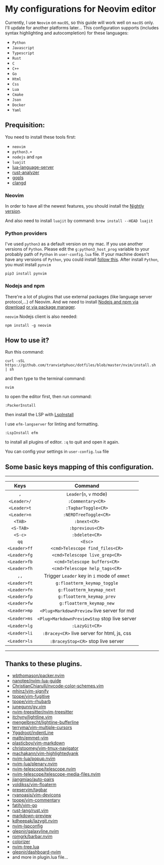 # My configurations for Neovim editor

Currently, I use `Neovim` on `macOS`, so this guide will work well on `macOS` only. I'll update for another platforms later...
This configuration supports (includes syntax highlighting and autocompletion) for these languages:

- `Python`
- `Javascript`
- `Typescript`
- `Rust`
- `C`
- `C++`
- `Go`
- `Html`
- `Css`
- `Lua`
- `Cmake`
- `Json`
- `Docker`
- `Yaml`

## Prequisition:

You need to install these tools first:

- `neovim`
- `python3.+`
- `nodejs` and `npm`
- `luajit`
- [lua-language-server](<https://github.com/sumneko/lua-language-server/wiki/Build-and-Run-(Standalone)>)
- [rust-analyzer](https://rust-analyzer.github.io/manual.html#rust-analyzer-language-server-binary)
- [gopls](https://github.com/golang/tools/blob/master/gopls/doc/vim.md)
- [clangd](https://clangd.llvm.org/installation.html)

### Neovim

In order to have all the newest features, you should install the [Nightly version](https://github.com/neovim/neovim/wiki/Installing-Neovim).

And also need to install `luajit` by command: `brew install --HEAD luajit`

### Python providers

I've used `python3` as a default version on my mac. If you use another versions of `Python`.
Please edit the `g:python3_host_prog` variable to your probably path of `Python` in `user-config.lua` file.
If your machine doesn't have any versions of `Python`, you could install [follow this](https://www.python.org/).
After install `Python`, you must install `pynvim`

```
pip3 install pynvim
```

### Nodejs and npm

There're a lot of plugins that use external packages (like language server protocol,...) of Neovim. And we need to install [Nodejs and npm via download](https://nodejs.org/en/download/)
[or via package manager](https://nodejs.org/en/download/package-manager/).

`neovim` Nodejs client is also needed:

```
npm install -g neovim
```

## How to use it?

Run this command:

```
curl -sSL https://github.com/tranvietphuoc/dotfiles/blob/master/nvim/install.sh | sh
```

and then type to the terminal command:

```
nvim
```

to open the editor first, then run command:

```
:PackerInstall

```

then install the LSP with [LspInstall](https://github.com/kabouzeid/nvim-lspinstall)

I use `efm-langserver` for linting and formatting.

`:LspInstall efm`

to install all plugins of editor. `:q` to quit and open it again.

You can config your settings in `user-config.lua` file


## Some basic keys mapping of this configuration.

---

|     Keys     |                   Command                    |
| :----------: | :------------------------------------------: |
|     `,`      |           `Leader`(`n`, `v` mode)            |
| `<Leader>/`  |              `:Commentary<CR>`               |
| `<Leader>t`  |             `:TagbarToggle<CR>`              |
| `<Leader>n`  |            `:NERDTreeToggle<CR>`             |
|   `<TAB>`    |                 `:bnext<CR>`                 |
|  `<S-TAB>`   |               `:bprevious<CR>`               |
|   `<S-c>`    |                  `:bdelete<CR>`              |
|     `qq`     |                   `<Esc>`                    |
| `<Leader>ff` |       `<cmd>Telescope find_files<CR>`        |
| `<Leader>fg` |        `<cmd>Telescope live_grep<CR>`        |
| `<Leader>fb` |         `<cmd>Telescope buffers<CR>`         |
| `<Leader>fh` |        `<cmd>Telescope help_tags<CR>`        |
|     `,,`     | Trigger `Leader` key in `i` mode of `emmet`  |
| `<Leader>ft` |         `g:floatterm_keymap_toggle`          |
| `<Leader>fn` |          `g:floatterm_keymap_next`           |
| `<Leader>fp` |          `g:floatterm_keymap_prev`           |
| `<Leader>fw` |           `g:floatterm_keymap_new`           |
| `<Leader>mp` |  `<Plug>MarkdownPreview` live server for md  |
| `<Leader>ms` | `<Plug>MarkdownPreviewStop` stop live server |
| `<Leader>lg` |                `:LazyGit<CR>`                |
| `<Leader>li` | `:Bracey<CR>` live server for html, js, css  |
| `<Leader>ls` |      `:BraceyStop<CR>` stop live server      |

---


## Thanks to these plugins.

- [wbthomason/packer.nvim](https://github.com/wbthomason/packer.nvim)
- [nanotee/nvim-lua-guide](https://github.com/nanotee/nvim-lua-guide)
- [ChristianChiarulli/nvcode-color-schemes.vim](https://github.com/ChristianChiarulli/nvcode-color-schemes.vim)
- [mhinz/vim-signify](https://github.com/mhinz/vim-signify)
- [tpope/vim-fugitive](https://github.com/tpope/vim-fugitive)
- [tpope/vim-rhubarb](https://github.com/tpope/vim-rhubarb)
- [junegunn/gv.vim](https://github.com/junegunn/gv.vim)
- [nvim-treesitter/nvim-treesitter](https://github.com/nvim-treesitter/nvim-treesitter)
- [itchyny/lightline.vim](https://github.com/itchyny/lightline.vim)
- [mengelbrecht/lightline-bufferline](https://github.com/mengelbrecht/lightline-bufferline)
- [terryma/vim-multiple-cursors](https://github.com/terryma/vim-multiple-cursors)
- [Yggdroot/indentLine](https://github.com/Yggdroot/indentLine)
- [mattn/emmet-vim](https://github.com/mattn/emmet-vim)
- [plasticboy/vim-markdown](https://github.com/plasticboy/vim-markdown)
- [christoomey/vim-tmux-navigator](https://github.com/christoomey/vim-tmux-navigator)
- [machakann/vim-highlightedyank](https://github.com/machakann/vim-highlightedyank)
- [nvim-lua/popup.nvim](https://github.com/nvim-lua/popup.nvim)
- [nvim-lua/plenary.nvim](https://github.com/nvim-lua/plenary.nvim)
- [nvim-telescope/telescope.nvim](https://github.com/nvim-telescope/telescope.nvim)
- [nvim-telescope/telescope-media-files.nvim](https://github.com/nvim-telescope/telescope-media-files.nvim)
- [jiangmiao/auto-pairs](https://github.com/jiangmiao/auto-pairs)
- [voldikss/vim-floaterm](https://github.com/voldikss/vim-floaterm)
- [preservim/tagbar](https://github.com/preservim/tagbar)
- [ryanoasis/vim-devicons](https://github.com/ryanoasis/vim-devicons)
- [tpope/vim-commentary](https://github.com/tpope/vim-commentary)
- [fatih/vim-go](https://github.com/fatih/vim-go)
- [rust-lang/rust.vim](https://github.com/rust-lang/rust.vim)
- [markdown-preview](https://github.com/iamcco/markdown-preview.nvim)
- [kdheepak/lazygit.nvim](https://github.com/kdheepak/lazygit.nvim)
- [nvim-lspconfig](https://github.com/neovim/nvim-lspconfig)
- [glepnir/galaxyline.nvim](https://github.com/glepnir/galaxyline.nvim)
- [romgrk/barbar.nvim](https://github.com/romgrk/barbar.nvim)
- [colorizer](https://github.com/norcalli/nvim-colorizer.lua)
- [nvim-tree.lua](https://github.com/kyazdani42/nvim-tree.lua)
- [glepnir/dashboard-nvim](https://github.com/glepnir/dashboard-nvim)
- and more in plugin.lua file...
